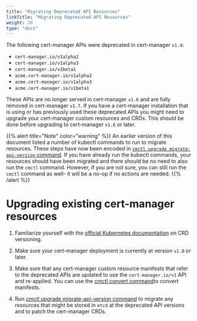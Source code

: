 ```yaml
---
title: "Migrating Deprecated API Resources"
linkTitle: "Migrating Deprecated API Resources"
weight: 20
type: "docs"
---
```


The following cert-manager APIs were deprecated in cert-manager `v1.4`:

- `cert-manager.io/v1alpha2`
- `cert-manager.io/v1alpha3`
- `cert-manager.io/v1beta1`
- `acme.cert-manager.io/v1alpha2`
- `acme.cert-manager.io/v1alpha3`
- `acme.cert-manager.io/v1beta1`

These APIs are no longer served in cert-manager `v1.6` and are fully removed in cert-manager `v1.7`. If you have a cert-manager installation that is using or has previously used these deprecated APIs you might need to upgrade your cert-manager custom resources and CRDs. This should be done before upgrading to cert-manager `v1.6` or later.

{{% alert title="Note" color="warning" %}}
An earlier version of this document listed a number of kubectl commands to run to migrate resources. These steps have now been encoded in [`cmctl upgrade migrate-api-version` command](https://cert-manager.io/docs/usage/cmctl/#migrate-api-version). If you have already run the kubectl commands, your resources should have been migrated and there should be no need to also run the `cmctl` command. However, if you are not sure, you can still run the `cmctl` command as well- it will be a no-op if no actions are needed.
{{% /alert %}}

# Upgrading existing cert-manager resources

1. Familiarize yourself with the [official Kubernetes documentation](https://kubernetes.io/docs/tasks/extend-kubernetes/custom-resources/custom-resource-definition-versioning/#writing-reading-and-updating-versioned-customresourcedefinition-objects) on CRD versioning.

2. Make sure your cert-manager deployment is currently at version `v1.0` or later.

3. Make sure that any cert-manager custom resource manifests that refer to the deprecated APIs are updated to use the `cert-manager.io/v1` API and re-applied. You can use the [cmctl convert command](https://cert-manager.io/docs/usage/cmctl/#convert)to convert manifests.

4. Run [cmctl upgrade migrate-api-version command](https://cert-manager.io/docs/usage/cmctl/#migrate-api-version) to migrate any resources that might be stored in `etcd` at the deprecated API versions and to patch the cert-manager CRDs.
